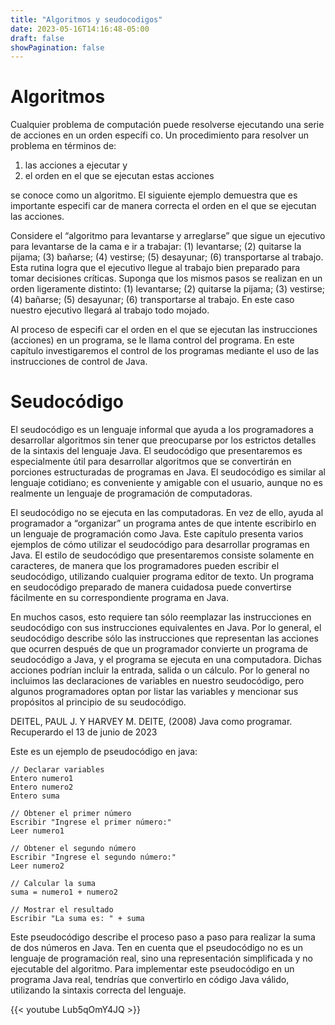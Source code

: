 ```yaml
---
title: "Algoritmos y seudocodigos"
date: 2023-05-16T14:16:48-05:00
draft: false
showPagination: false
---
```

# Algoritmos

Cualquier problema de computación puede resolverse ejecutando una serie de acciones en un orden específi co. 
Un procedimiento para resolver un problema en términos de:
    <ol>
        <li> las acciones a ejecutar y </li>
        <li> el orden en el que se ejecutan estas acciones </li>
    </ol>
se conoce como un algoritmo. El siguiente ejemplo demuestra que es importante especifi car de manera correcta 
el orden en el que se ejecutan las acciones.

Considere el “algoritmo para levantarse y arreglarse” que sigue un ejecutivo para levantarse de la cama e ir 
a trabajar: (1) levantarse; (2) quitarse la pijama; (3) bañarse; (4) vestirse; (5) desayunar; (6) transportarse al trabajo. Esta rutina logra que el ejecutivo llegue al trabajo bien preparado para tomar decisiones críticas. Suponga que los mismos pasos se realizan en un orden ligeramente distinto: (1) levantarse; (2) quitarse la pijama; (3) vestirse; (4) bañarse; (5) desayunar; (6) transportarse al trabajo. En este caso nuestro ejecutivo llegará al trabajo todo mojado.

Al proceso de especifi car el orden en el que se ejecutan las instrucciones (acciones) en un programa, se le llama control del programa. En este capítulo investigaremos el control de los programas mediante el uso de las instrucciones de control de Java.

# Seudocódigo

El seudocódigo es un lenguaje informal que ayuda a los programadores a desarrollar algoritmos sin tener que preocuparse por los estrictos detalles de la sintaxis del lenguaje Java. El seudocódigo que presentaremos es especialmente útil para desarrollar algoritmos que se convertirán en porciones estructuradas de programas en Java. El seudocódigo es similar al lenguaje cotidiano; es conveniente y amigable con el usuario, aunque no es realmente un lenguaje de programación de computadoras.

El seudocódigo no se ejecuta en las computadoras. En vez de ello, ayuda al programador a “organizar” un programa antes de que intente escribirlo en un lenguaje de programación como Java. Este capítulo presenta varios ejemplos de cómo utilizar el seudocódigo para desarrollar programas en Java.
El estilo de seudocódigo que presentaremos consiste solamente en caracteres, de manera que los programadores pueden escribir el seudocódigo, utilizando cualquier programa editor de texto. Un programa en seudocódigo preparado de manera cuidadosa puede convertirse fácilmente en su correspondiente programa en Java. 

En muchos casos, esto requiere tan sólo reemplazar las instrucciones en seudocódigo con sus instrucciones equivalentes en Java.
Por lo general, el seudocódigo describe sólo las instrucciones que representan las acciones que ocurren después de que un programador convierte un programa de seudocódigo a Java, y el programa se ejecuta en una computadora. Dichas acciones podrían incluir la entrada, salida o un cálculo. Por lo general no incluimos las declaraciones de variables en nuestro seudocódigo, pero algunos programadores optan por listar las variables y mencionar sus propósitos al principio de su seudocódigo.

DEITEL, PAUL J. Y HARVEY M. DEITE, (2008) Java como programar. Recuperardo el 13 de junio de 2023

Este es un ejemplo de pseudocódigo en java:

    // Declarar variables
    Entero numero1
    Entero numero2
    Entero suma

    // Obtener el primer número
    Escribir "Ingrese el primer número:"
    Leer numero1

    // Obtener el segundo número
    Escribir "Ingrese el segundo número:"
    Leer numero2

    // Calcular la suma
    suma = numero1 + numero2

    // Mostrar el resultado
    Escribir "La suma es: " + suma

Este pseudocódigo describe el proceso paso a paso para realizar la suma de dos números en Java. Ten en cuenta que el pseudocódigo no es un lenguaje de programación real, sino una representación simplificada y no ejecutable del algoritmo. Para implementar este pseudocódigo en un programa Java real, tendrías que convertirlo en código Java válido, utilizando la sintaxis correcta del lenguaje.

{{< youtube Lub5qOmY4JQ >}}
